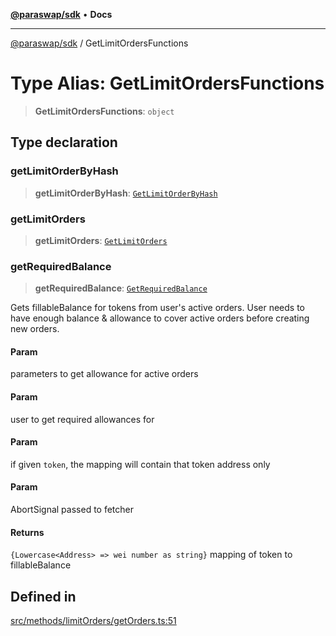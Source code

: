 [**@paraswap/sdk**](../README.md) • **Docs**

***

[@paraswap/sdk](../globals.md) / GetLimitOrdersFunctions

# Type Alias: GetLimitOrdersFunctions

> **GetLimitOrdersFunctions**: `object`

## Type declaration

### getLimitOrderByHash

> **getLimitOrderByHash**: [`GetLimitOrderByHash`](../-internal-/type-aliases/GetLimitOrderByHash.md)

### getLimitOrders

> **getLimitOrders**: [`GetLimitOrders`](../-internal-/type-aliases/GetLimitOrders.md)

### getRequiredBalance

> **getRequiredBalance**: [`GetRequiredBalance`](../-internal-/type-aliases/GetRequiredBalance.md)

Gets fillableBalance for tokens from user's active orders.
User needs to have enough balance & allowance to cover active orders before creating new orders.

#### Param

parameters to get allowance for active orders

#### Param

user to get required allowances for

#### Param

if given `token`, the mapping will contain that token address only

#### Param

AbortSignal passed to fetcher

#### Returns

`{Lowercase<Address> => wei number as string}` mapping of token to fillableBalance

## Defined in

[src/methods/limitOrders/getOrders.ts:51](https://github.com/paraswap/paraswap-sdk/blob/master/src/methods/limitOrders/getOrders.ts#L51)
